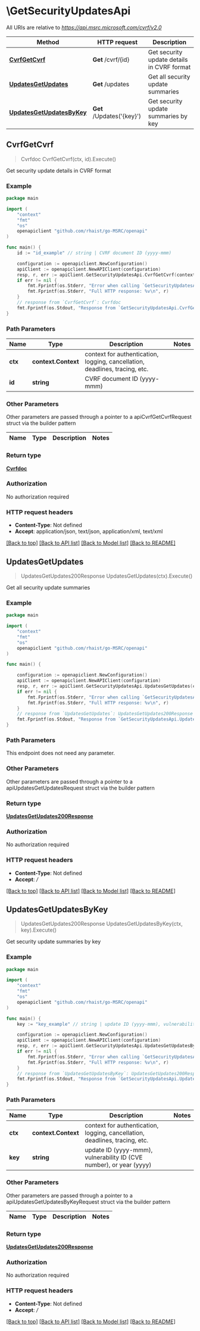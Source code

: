 # \GetSecurityUpdatesApi

All URIs are relative to *https://api.msrc.microsoft.com/cvrf/v2.0*

Method | HTTP request | Description
------------- | ------------- | -------------
[**CvrfGetCvrf**](GetSecurityUpdatesApi.md#CvrfGetCvrf) | **Get** /cvrf/{id} | Get security update details in CVRF format
[**UpdatesGetUpdates**](GetSecurityUpdatesApi.md#UpdatesGetUpdates) | **Get** /updates | Get all security update summaries
[**UpdatesGetUpdatesByKey**](GetSecurityUpdatesApi.md#UpdatesGetUpdatesByKey) | **Get** /Updates(&#39;{key}&#39;) | Get security update summaries by key



## CvrfGetCvrf

> Cvrfdoc CvrfGetCvrf(ctx, id).Execute()

Get security update details in CVRF format



### Example

```go
package main

import (
    "context"
    "fmt"
    "os"
    openapiclient "github.com/rhaist/go-MSRC/openapi"
)

func main() {
    id := "id_example" // string | CVRF document ID (yyyy-mmm)

    configuration := openapiclient.NewConfiguration()
    apiClient := openapiclient.NewAPIClient(configuration)
    resp, r, err := apiClient.GetSecurityUpdatesApi.CvrfGetCvrf(context.Background(), id).Execute()
    if err != nil {
        fmt.Fprintf(os.Stderr, "Error when calling `GetSecurityUpdatesApi.CvrfGetCvrf``: %v\n", err)
        fmt.Fprintf(os.Stderr, "Full HTTP response: %v\n", r)
    }
    // response from `CvrfGetCvrf`: Cvrfdoc
    fmt.Fprintf(os.Stdout, "Response from `GetSecurityUpdatesApi.CvrfGetCvrf`: %v\n", resp)
}
```

### Path Parameters


Name | Type | Description  | Notes
------------- | ------------- | ------------- | -------------
**ctx** | **context.Context** | context for authentication, logging, cancellation, deadlines, tracing, etc.
**id** | **string** | CVRF document ID (yyyy-mmm) | 

### Other Parameters

Other parameters are passed through a pointer to a apiCvrfGetCvrfRequest struct via the builder pattern


Name | Type | Description  | Notes
------------- | ------------- | ------------- | -------------


### Return type

[**Cvrfdoc**](Cvrfdoc.md)

### Authorization

No authorization required

### HTTP request headers

- **Content-Type**: Not defined
- **Accept**: application/json, text/json, application/xml, text/xml

[[Back to top]](#) [[Back to API list]](../README.md#documentation-for-api-endpoints)
[[Back to Model list]](../README.md#documentation-for-models)
[[Back to README]](../README.md)


## UpdatesGetUpdates

> UpdatesGetUpdates200Response UpdatesGetUpdates(ctx).Execute()

Get all security update summaries



### Example

```go
package main

import (
    "context"
    "fmt"
    "os"
    openapiclient "github.com/rhaist/go-MSRC/openapi"
)

func main() {

    configuration := openapiclient.NewConfiguration()
    apiClient := openapiclient.NewAPIClient(configuration)
    resp, r, err := apiClient.GetSecurityUpdatesApi.UpdatesGetUpdates(context.Background()).Execute()
    if err != nil {
        fmt.Fprintf(os.Stderr, "Error when calling `GetSecurityUpdatesApi.UpdatesGetUpdates``: %v\n", err)
        fmt.Fprintf(os.Stderr, "Full HTTP response: %v\n", r)
    }
    // response from `UpdatesGetUpdates`: UpdatesGetUpdates200Response
    fmt.Fprintf(os.Stdout, "Response from `GetSecurityUpdatesApi.UpdatesGetUpdates`: %v\n", resp)
}
```

### Path Parameters

This endpoint does not need any parameter.

### Other Parameters

Other parameters are passed through a pointer to a apiUpdatesGetUpdatesRequest struct via the builder pattern


### Return type

[**UpdatesGetUpdates200Response**](UpdatesGetUpdates200Response.md)

### Authorization

No authorization required

### HTTP request headers

- **Content-Type**: Not defined
- **Accept**: */*

[[Back to top]](#) [[Back to API list]](../README.md#documentation-for-api-endpoints)
[[Back to Model list]](../README.md#documentation-for-models)
[[Back to README]](../README.md)


## UpdatesGetUpdatesByKey

> UpdatesGetUpdates200Response UpdatesGetUpdatesByKey(ctx, key).Execute()

Get security update summaries by key



### Example

```go
package main

import (
    "context"
    "fmt"
    "os"
    openapiclient "github.com/rhaist/go-MSRC/openapi"
)

func main() {
    key := "key_example" // string | update ID (yyyy-mmm), vulnerability ID (CVE number), or year (yyyy)

    configuration := openapiclient.NewConfiguration()
    apiClient := openapiclient.NewAPIClient(configuration)
    resp, r, err := apiClient.GetSecurityUpdatesApi.UpdatesGetUpdatesByKey(context.Background(), key).Execute()
    if err != nil {
        fmt.Fprintf(os.Stderr, "Error when calling `GetSecurityUpdatesApi.UpdatesGetUpdatesByKey``: %v\n", err)
        fmt.Fprintf(os.Stderr, "Full HTTP response: %v\n", r)
    }
    // response from `UpdatesGetUpdatesByKey`: UpdatesGetUpdates200Response
    fmt.Fprintf(os.Stdout, "Response from `GetSecurityUpdatesApi.UpdatesGetUpdatesByKey`: %v\n", resp)
}
```

### Path Parameters


Name | Type | Description  | Notes
------------- | ------------- | ------------- | -------------
**ctx** | **context.Context** | context for authentication, logging, cancellation, deadlines, tracing, etc.
**key** | **string** | update ID (yyyy-mmm), vulnerability ID (CVE number), or year (yyyy) | 

### Other Parameters

Other parameters are passed through a pointer to a apiUpdatesGetUpdatesByKeyRequest struct via the builder pattern


Name | Type | Description  | Notes
------------- | ------------- | ------------- | -------------


### Return type

[**UpdatesGetUpdates200Response**](UpdatesGetUpdates200Response.md)

### Authorization

No authorization required

### HTTP request headers

- **Content-Type**: Not defined
- **Accept**: */*

[[Back to top]](#) [[Back to API list]](../README.md#documentation-for-api-endpoints)
[[Back to Model list]](../README.md#documentation-for-models)
[[Back to README]](../README.md)

